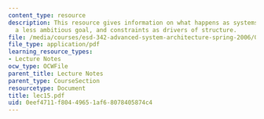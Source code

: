 ```yaml
---
content_type: resource
description: This resource gives information on what happens as systems get bigger?,
  a less ambitious goal, and constraints as drivers of structure.
file: /media/courses/esd-342-advanced-system-architecture-spring-2006/0eef4711f80449651af68078405874c4_lec15.pdf
file_type: application/pdf
learning_resource_types:
- Lecture Notes
ocw_type: OCWFile
parent_title: Lecture Notes
parent_type: CourseSection
resourcetype: Document
title: lec15.pdf
uid: 0eef4711-f804-4965-1af6-8078405874c4
---
```

